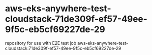 # aws-eks-anywhere-test-cloudstack-71de309f-ef57-49ee-9f5c-eb5cf69227de-29
repository for use with E2E test job aws-eks-anywhere-test-cloudstack:71de309f-ef57-49ee-9f5c-eb5cf69227de-29
